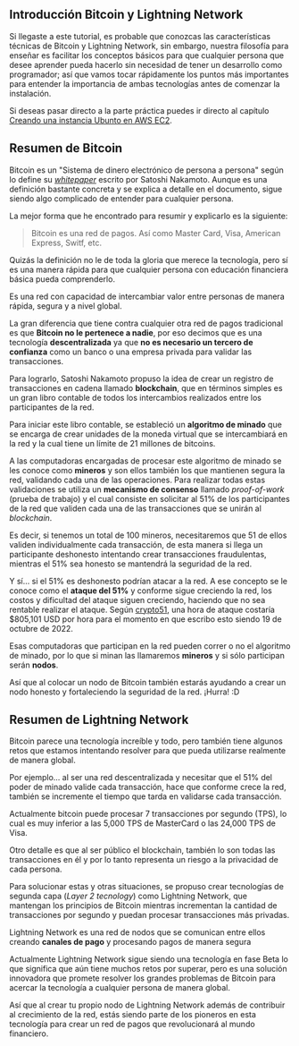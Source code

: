 Introducción Bitcoin y Lightning Network
---

Si llegaste a este tutorial, es probable que conozcas las características técnicas de Bitcoin y Lightning Network, sin embargo, nuestra filosofía para enseñar es facilitar los conceptos básicos para que cualquier persona que desee aprender pueda hacerlo sin necesidad de tener un desarrollo como programador; así que vamos tocar rápidamente los puntos más importantes para entender la importancia de ambas tecnologías antes de comenzar la instalación.

Si deseas pasar directo a la parte práctica puedes ir directo al capítulo [Creando una instancia Ubunto en AWS EC2](#amazon).

## Resumen de Bitcoin

Bitcoin es un "Sistema de dinero electrónico de persona a persona" según lo define su *[whitepaper](https://bitcoin.org/bitcoin.pdf)* escrito por Satoshi Nakamoto. Aunque es una definición bastante concreta y se explica a detalle en el documento, sigue siendo algo complicado de entender para cualquier persona.

La mejor forma que he encontrado para resumir y explicarlo es la siguiente:

> Bitcoin es una red de pagos. Así como Master Card, Visa, American Express, Switf, etc.

Quizás la definición no le de toda la gloria que merece la tecnología, pero sí es una manera rápida para que cualquier persona con educación financiera básica pueda comprenderlo.

Es una red con capacidad de intercambiar valor entre personas de manera rápida, segura y a nivel global.

La gran diferencia que tiene contra cualquier otra red de pagos tradicional es que **Bitcoin no le pertenece a nadie**, por eso decimos que es una tecnología **descentralizada** ya que **no es necesario un tercero de confianza** como un banco o una empresa privada para validar las transacciones.

Para lograrlo, Satoshi Nakamoto propuso la idea de crear un registro de transacciones en cadena llamado **blockchain**, que en términos simples es un gran libro contable de todos los intercambios realizados entre los participantes de la red. 

Para iniciar este libro contable, se estableció un **algoritmo de minado** que se encarga de crear unidades de la moneda virtual que se intercambiará en la red y la cual tiene un límite de 21 millones de bitcoins.

A las computadoras encargadas de procesar este algoritmo de minado se les conoce como **mineros** y son ellos también los que mantienen segura la red, validando cada una de las operaciones. Para realizar todas estas validaciones se utiliza un **mecanismo de consenso** llamado *proof-of-work* (prueba de trabajo) y el cual consiste en solicitar al 51% de los participantes de la red que validen cada una de las transacciones que se unirán al *blockchain*.

Es decir, si tenemos un total de 100 mineros, necesitaremos que 51 de ellos validen individualmente cada transacción, de esta manera si llega un participante deshonesto intentando crear transacciones fraudulentas, mientras el 51% sea honesto se mantendrá la seguridad de la red.

Y sí… si el 51% es deshonesto podrían atacar a la red. A ese concepto se le conoce como el **ataque del 51%** y conforme sigue creciendo la red, los costos y dificultad del ataque siguen creciendo, haciendo que no sea rentable realizar el ataque. Según [crypto51](https://www.crypto51.app/), una hora de ataque costaría $805,101 USD por hora para el momento en que escribo esto siendo 19 de octubre de 2022.

Esas computadoras que participan en la red pueden correr o no el algoritmo de minado, por lo que si minan las llamaremos **mineros** y si sólo participan serán **nodos**.

Así que al colocar un nodo de Bitcoin también estarás ayudando a crear un nodo honesto y fortaleciendo la seguridad de la red. ¡Hurra! :D

## Resumen de Lightning Network

Bitcoin parece una tecnología increíble y todo, pero también tiene algunos retos que estamos intentando resolver para que pueda utilizarse realmente de manera global. 

Por ejemplo… al ser una red descentralizada y necesitar que el 51% del poder de minado valide cada transacción, hace que conforme crece la red, también se incremente el tiempo que tarda en validarse cada transacción.

Actualmente bitcoin puede procesar 7 transacciones por segundo (TPS), lo cual es muy inferior a las 5,000 TPS de MasterCard o las 24,000 TPS de Visa.

Otro detalle es que al ser público el blockchain, también lo son todas las transacciones en él y por lo tanto representa un riesgo a la privacidad de cada persona.

Para solucionar estas y otras situaciones, se propuso crear tecnologías de segunda capa (*Layer 2 tecnology*) como Lightning Network, que mantengan los principios de Bitcoin mientras incrementan la cantidad de transacciones por segundo y puedan procesar transacciones más privadas.

Lightning Network es una red de nodos que se comunican entre ellos creando **canales de pago** y procesando pagos de manera segura

Actualmente Lightning Network sigue siendo una tecnología en fase Beta lo que significa que aún tiene muchos retos por superar, pero es una solución innovadora que promete resolver los grandes problemas de Bitcoin para acercar la tecnología a cualquier persona de manera global.

Así que al crear tu propio nodo de Lightning Network además de contribuir al crecimiento de la red, estás siendo parte de los pioneros en esta tecnología para crear un red de pagos que revolucionará al mundo financiero.